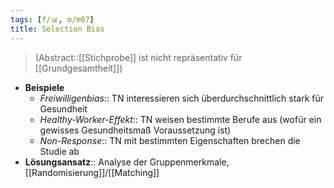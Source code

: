 ```yaml
---
tags: [f/📊, m/m07]
title: Selection Bias
---
```

> (Abstract::[[Stichprobe]] ist nicht repräsentativ für [[Grundgesamtheit]])
- **Beispiele** 
	- *Freiwilligenbias*:: TN interessieren sich überdurchschnittlich stark für Gesundheit
	- *Healthy-Worker-Effekt*:: TN weisen bestimmte Berufe aus (wofür ein gewisses Gesundheitsmaß Voraussetzung ist)
	- *Non-Response*:: TN mit bestimmten Eigenschaften brechen die Studie ab
- **Lösungsansatz**:: Analyse der Gruppenmerkmale, [[Randomisierung]]/[[Matching]]